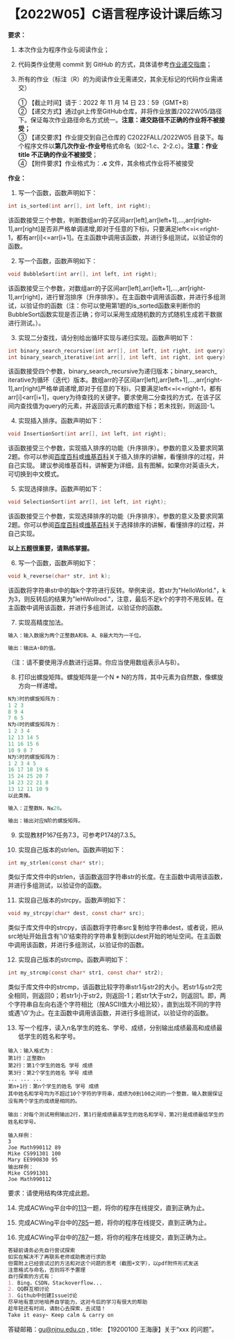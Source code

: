 # 【2022W05】C语言程序设计课后练习 
**要求：** 
1. 本次作业为程序作业与阅读作业； 
2. 代码类作业使用 commit 到 GitHub 的方式，具体请参考[作业递交指南](https://github.com/njnucsta2022/C2022FALL/blob/main/%E4%BD%9C%E4%B8%9A%E9%80%92%E4%BA%A4%E6%8C%87%E5%8D%97.pdf)； 
3. 所有的作业（标注（R）的为阅读作业无需递交，其余无标记的代码作业需递交）

	① 【截止时间】请于：2022 年 11 月 14 日 23：59（GMT+8）  
	② 【递交方式】通过git上传至GitHub仓库，并将作业放置/2022W05/路径下。保证每次作业路径命名方式统一。**注意：递交路径不正确的作业将不被接受；**  
	③ 【递交要求】作业提交到自己仓库的 C2022FALL/2022W05 目录下。每个程序文件以**第几次作业-作业号**格式命名（如2-1.c、2-2.c）。**注意：作业 title 不正确的作业不被接受**；  
	④ 【附件要求】作业格式为：**.c** 文件，其余格式作业将不被接受

**作业：** 
1. 写一个函数，函数声明如下：
```c
int is_sorted(int arr[], int left, int right);
```
该函数接受三个参数，判断数组arr的子区间arr[left],arr[left+1],...,arr[right-1],arr[right]是否非严格单调递增,即对于任意的下标i，只要满足left<=i<=right-1，都有arr[i]<=arr[i+1]。在主函数中调用该函数，并进行多组测试，以验证你的函数。

2. 写一个函数，函数声明如下：
```c
void BubbleSort(int arr[], int left, int right);
```
该函数接受三个参数，对数组arr的子区间arr[left],arr[left+1],...,arr[right-1],arr[right]，进行冒泡排序（升序排序）。在主函数中调用该函数，并进行多组测试，以验证你的函数（注：你可以使用第1题的is_sorted函数来判断你的BubbleSort函数实现是否正确；你可以采用生成随机数的方式随机生成若干数据进行测试。）。

3. 实现二分查找，请分别给出循环实现与递归实现。函数声明如下：
```c
int binary_search_recursive(int arr[], int left, int right, int query);
int binary_search_iterative(int arr[], int left, int right, int query);
```
该函数接受四个参数，binary_search_recursive为递归版本；binary_search_ iterative为循环（迭代）版本。数组arr的子区间arr[left],arr[left+1],...,arr[right-1],arr[right]严格单调递增,即对于任意的下标i，只要满足left<=i<=right-1，都有arr[i]<arr[i+1]，query为待查找的关键字。要求使用二分查找的方式，在该子区间内查找值为query的元素，并返回该元素的数组下标；若未找到，则返回-1。

4. 实现插入排序。函数声明如下：
```c
void InsertionSort(int arr[], int left, int right);
```
该函数接受三个参数，实现插入排序的功能（升序排序）。参数的意义及要求同第2题。你可以参阅[百度百科](https://baike.baidu.com/item/%E6%8F%92%E5%85%A5%E6%8E%92%E5%BA%8F/7214992?fr=aladdin)或[维基百科](https://en.wikipedia.org/wiki/Insertion_sort)关于插入排序的讲解，看懂排序的过程，并自己实现。
建议参阅维基百科，讲解更为详细，且有图解。如果你对英语头大，可切换到中文模式。

5. 实现选择排序。函数声明如下：
```c
void SelectionSort(int arr[], int left, int right);
```
该函数接受三个参数，实现选择排序的功能（升序排序）。参数的意义及要求同第2题。你可以参阅[百度百科](https://baike.baidu.com/item/%E9%80%89%E6%8B%A9%E6%8E%92%E5%BA%8F/9762418?fr=aladdin)或[维基百科](https://en.wikipedia.org/wiki/Selection_sort)关于选择排序的讲解，看懂排序的过程，并自己实现。


**以上五题很重要，请熟练掌握。**

6. 写一个函数，函数声明如下：
```c
void k_reverse(char* str, int k);
```
该函数将字符串str中的每k个字符进行反转。举例来说，若str为"HelloWorld."，k为3，则反转后的结果为"leHWollrod."，注意，最后不足k个的字符不用反转。在主函数中调用该函数，并进行多组测试，以验证你的函数。

7. 实现高精度加法。
```c
输入：输入数据为两个正整数A和B。A、B最大均为一千位。

输出：输出A+B的值。
```
（注：请不要使用浮点数进行运算。你应当使用数组表示A与B）。

8. 打印出螺旋矩阵。螺旋矩阵是一个N * N的方阵，其中元素为自然数，像螺旋方向一样递增。
```c
N为3时的螺旋矩阵为：
1 2 3
8 9 4
7 6 5
N为4时的螺旋矩阵为：
1 2 3 4
12 13 14 5
11 16 15 6
10 9 8 7
N为5时的螺旋矩阵为：
1 2 3 4 5
16 17 18 19 6
15 24 25 20 7
14 23 22 21 8
13 12 11 10 9
以此类推。
```
```c
输入：正整数N，N≤20。

输出：输出对应N阶的螺旋矩阵。
```

9. 实现教材P167任务7.3，可参考P174的7.3.5。

10. 实现自己版本的strlen。函数声明如下：
```c
int my_strlen(const char* str);
```
类似于库文件中的strlen，该函数返回字符串str的长度。在主函数中调用该函数，并进行多组测试，以验证你的函数。

11. 实现自己版本的strcpy。函数声明如下：
```c
void my_strcpy(char* dest, const char* src);
```
类似于库文件中的strcpy，该函数将字符串src复制给字符串dest，或者说，把从src地址开始且含有'\0'结束符的字符串复制到以dest开始的地址空间。在主函数中调用该函数，并进行多组测试，以验证你的函数。

12. 实现自己版本的strcmp。函数声明如下：
```c
int my_strcmp(const char* str1, const char* str2);
```
类似于库文件中的strcmp，该函数比较字符串str1与str2的大小。若str1与str2完全相同，则返回0；若str1小于str2，则返回-1；若str1大于str2，则返回1。即，两个字符串自左向右逐个字符相比（按ASCII值大小相比较），直到出现不同的字符或遇'\0'为止。在主函数中调用该函数，并进行多组测试，以验证你的函数。

13. 写一个程序，读入n名学生的姓名、学号、成绩，分别输出成绩最高和成绩最低学生的姓名和学号。
```
输入：输入格式为：
第1行：正整数n
第2行：第1个学生的姓名 学号 成绩
第3行：第2个学生的姓名 学号 成绩
... ... ...
第n+1行：第n个学生的姓名 学号 成绩
其中姓名和学号均为不超过10个字符的字符串，成绩为0到100之间的一个整数，输入数据保证没有两个学生的成绩是相同的。
```
```
输出：对每个测试用例输出2行，第1行是成绩最高学生的姓名和学号，第2行是成绩最低学生的姓名和学号。
```
```
输入样例：
3
Joe Math990112 89
Mike CS991301 100
Mary EE990830 95
输出样例：
Mike CS991301
Joe Math990112
```
要求：请使用结构体完成此题。

14. 完成ACWing平台中的[113](https://www.acwing.com/problem/content/115/)一题，将你的程序在线提交，直到正确为止。

15. 完成ACWing平台中的[785](https://www.acwing.com/problem/content/787/)一题，将你的程序在线提交，直到正确为止。

16. 完成ACWing平台中的[787](https://www.acwing.com/problem/content/789/)一题，将你的程序在线提交，直到正确为止。

```markdown
答疑前请务必先自行尝试探索
如实在解决不了再联系老师或助教进行求助
但需附上已经尝试过的方法和对这个问题的思考（截图+文字），以pdf附件形式发送
注意格式与命名，否则将不予置理
自行探索的方式有：
1. Bing，CSDN，Stackoverflow...
2. QQ群互相讨论
3. Github中创建Issue讨论
尽早地有意识地培养自学能力，这对今后的学习有很大的帮助
趁年轻还有时间，请耐心去探索，去试错！
Take it easy~ Keep calm & carry on
```

答疑邮箱：gu@njnu.edu.cn , title: 【19200100 王海康】关于“xxx 的问题”。